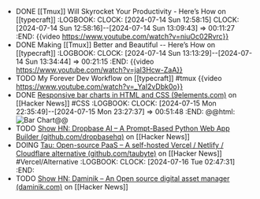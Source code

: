 - DONE [[Tmux]] Will Skyrocket Your Productivity - Here’s How on [[typecraft]]
  :LOGBOOK:
  CLOCK: [2024-07-14 Sun 12:58:15]
  CLOCK: [2024-07-14 Sun 12:58:16]--[2024-07-14 Sun 13:09:43] =>  00:11:27
  :END:
  {{video https://www.youtube.com/watch?v=niuOc02Rvrc}}
- DONE Making [[Tmux]] Better and Beautiful -- Here’s How on [[typecraft]]
  :LOGBOOK:
  CLOCK: [2024-07-14 Sun 13:13:29]--[2024-07-14 Sun 13:34:44] =>  00:21:15
  :END:
  {{video https://www.youtube.com/watch?v=jaI3Hcw-ZaA}}
- TODO My Forever Dev Workflow on [[typecraft]] #tmux 
  {{video https://www.youtube.com/watch?v=_YaI2vDbk0o}}
- DONE [Responsive bar charts in HTML and CSS (9elements.com)](https://news.ycombinator.com/item?id=40949021) on [[Hacker News]] #CSS 
  :LOGBOOK:
  CLOCK: [2024-07-15 Mon 22:35:49]--[2024-07-15 Mon 23:27:37] =>  00:51:48
  :END:
  @@html: <img src="https://9elements.com/images/ctfl/2EJKOBU5gXVUnvnrFiaDem-1216x526-1216w-fill-center.avif" alt="Bar Chart" class="article-cover" />@@
- TODO [Show HN: Dropbase AI – A Prompt-Based Python Web App Builder (github.com/dropbasehq)](https://news.ycombinator.com/item?id=40947415) on [[Hacker News]]
- DOING [Tau: Open-source PaaS – A self-hosted Vercel / Netlify / Cloudflare alternative (github.com/taubyte)](https://news.ycombinator.com/item?id=40946033) on [[Hacker News]] #Vercel/Alternative
  :LOGBOOK:
  CLOCK: [2024-07-16 Tue 02:47:31]
  :END:
- TODO [Show HN: Daminik – An Open source digital asset manager (daminik.com)](https://news.ycombinator.com/item?id=40943904) on [[Hacker News]]
